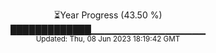 <p align="center">
⏳Year Progress (43.50 %) <br>
█████████████▁▁▁▁▁▁▁▁▁▁▁▁▁▁▁▁▁ <br>
<sub>Updated: Thu, 08 Jun 2023 18:19:42 GMT</sub>
</p>


